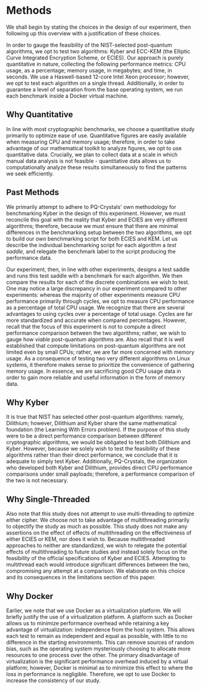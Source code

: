 # Methods
We shall begin by stating the choices in the design of our experiment, then following up this overview with a justification of these choices. 

In order to gauge the feasibility of the NIST-selected post-quantum algorithms, we opt to  test two algorithms: Kyber and ECC-KEM (the Elliptic Curve Integrated Encryption Scheme, or ECIES). Our approach is purely quantitative in nature, collecting the following performance metrics: CPU usage, as a percentage; memory usage, in megabytes; and time, in seconds. We use a Haswell-based 12-core Intel Xeon processor; however, we opt to test each algorithm on a single thread.  Additionally, in order to guarantee a level of separation from the base operating system, we run each benchmark inside a Docker virtual machine.
## Why Quantitative
In line with most cryptographic benchmarks, we choose a quantitative study primarily to optimize ease of use. Quantitative figures are easily available when measuring CPU and memory usage; therefore, in order to take advantage of our mathematical toolkit to analyze figures, we opt to use quantitative data. Crucially, we plan to collect data at a scale in which manual data analysis is not feasible - quantitative data allows us to computationally analyze these results simultaneously to find the patterns we seek efficiently. 
## Past Methods
We primarily attempt to adhere to PQ-Crystals' own methodology for benchmarking Kyber in the design of this experiment. However, we must reconcile this goal with the reality that Kyber and ECIES are very different algorithms; therefore, because we must ensure that there are minimal differences in the benchmarking setup between the two algorithms, we opt to build our own benchmarking script for both ECIES and KEM. Let us describe the individual benchmarking script for each algorithm a *test saddle*, and relegate the benchmark label to the script producing the performance data. 

Our experiment, then, in line with other experiments, designs a test saddle and runs this test saddle with a benchmark for each algorithm. We then compare the results for each of the discrete combinations we wish to test. One may notice a large discrepancy in our experiment compared to other experiments: whereas the majority of other experiments measure CPU performance primarily through cycles, we opt to measure CPU performance as a percentage of total CPU usage. We recognize that there are several advantages to using cycles over a percentage of total usage. Cycles are far more standardized and accurate when compared percentages. However, recall that the focus of this experiment is not to compute a direct performance comparison between the two algorithms; rather, we wish to gauge how *viable* post-quantum algorithms are. Also recall that it is well established that compute limitations on post-quantum algorithms are not limited even by small CPUs; rather, we are far more concerned with memory usage. As a consequence of testing two very different algorithms on Linux systems, it therefore makes sense to prioritize the convenience of gathering memory usage. In essence, we are sacrificing good CPU usage data in order to gain more reliable and useful information in the form of memory data. 

## Why Kyber
It is true that NIST has selected other post-quantum algorithms: namely, Dilithium; however, Dilithium and Kyber share the same mathematical foundation (the Learning With Errors problem). If the purpose of this study were to be a direct performance comparison between different cryptographic algorithms, we would be obligated to test both Dilithium and Kyber. However, because we solely wish to test the feasibility of these algorithms rather than their direct performance, we conclude that it is adequate to simply test Kyber. Additionally, PQ-Crystals, the organization who developed both Kyber and Dilithium, provides direct CPU performance comparisons under small payloads; therefore, a performance comparison of the two is not necessary. 
## Why Single-Threaded
Also note that this study does not attempt to use multi-threading to optimize either cipher. We choose not to take advantage of multithreading primarily to objectify the study as much as possible. This study does not make any assertions on the effect of effects of multithreading on the effectiveness of either ECIES or KEM, nor does it wish to. Because multithreaded approaches to neither are standardized, we wish to relegate the potential effects of multithreading to future studies and instead solely focus on the feasibility of the official specifications of Kyber and ECIES. Attempting to multithread each would introduce significant differences between the two, compromising any attempt at a comparison. We elaborate on this choice and its consequences in the limitations section of this paper. 
## Why Docker
Earlier, we note that we use Docker as a virtualization platform. We will briefly justify the use of a virtualization platform. A platform such as Docker allows us to minimize performance overhead while retaining a key advantage of virtualization: independence from the host system. This allows each test to remain as independent and equal as possible, with little to no difference in the starting environments. This can remove sources of random bias, such as the operating system mysteriously choosing to allocate more resources to one process over the other. The primary disadvantage of virtualization is the significant performance overhead induced by a virtual platform; however, Docker is minimal as to minimize this effect to where the loss in performance is negligible. Therefore, we opt to use Docker to increase the consistency of our study. 